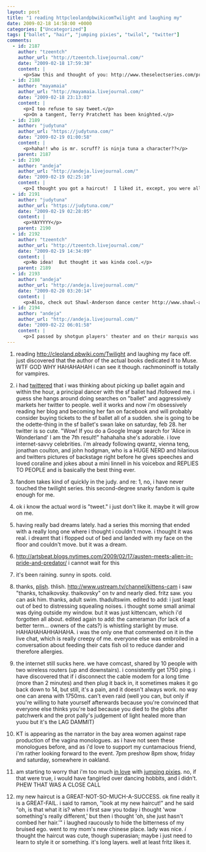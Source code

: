 ```yaml
---
layout: post
title: "1 reading httpcleolandpbwikicomTwilight and laughing my"
date: 2009-02-18 14:58:00 +0000
categories: ["Uncategorized"]
tags: ["ballet", "hair", "jumping pixies", "twilol", "twitter"]
comments:
  - id: 2187
    author: "tzeentch"
    author_url: "http://tzeentch.livejournal.com/"
    date: "2009-02-18 17:59:38"
    content: |
      <p>Saw this and thought of you: http://www.theselectseries.com/product/1565/Ninja_Tuna</p>
  - id: 2188
    author: "mayamaia"
    author_url: "http://mayamaia.livejournal.com/"
    date: "2009-02-18 23:13:03"
    content: |
      <p>I too refuse to say tweet.</p>
      <p>On a tangent, Terry Pratchett has been knighted.</p>
  - id: 2189
    author: "judytuna"
    author_url: "https://judytuna.com/"
    date: "2009-02-19 01:00:58"
    content: |
      <p>haha!! who is mr. scruff? is ninja tuna a character??</p>
    parent: 2187
  - id: 2190
    author: "andeja"
    author_url: "http://andeja.livejournal.com/"
    date: "2009-02-19 02:25:10"
    content: |
      <p>I thought you got a haircut!  I liked it, except, you were all wet from the lake and rain outside my house, so I didn't want to say anything in case it was the water and you thought i was stupid for complimenting you on your rain-soaked hair. Like, "Gee, Judy your hair looks GREAT when you have been walking out in the wind and the rain and feel like crap, can you do that MORE PLEASE?!!"</p>
  - id: 2191
    author: "judytuna"
    author_url: "https://judytuna.com/"
    date: "2009-02-19 02:28:05"
    content: |
      <p>YAYYYYY</p>
    parent: 2190
  - id: 2192
    author: "tzeentch"
    author_url: "http://tzeentch.livejournal.com/"
    date: "2009-02-19 14:34:09"
    content: |
      <p>No idea!  But thought it was kinda cool.</p>
    parent: 2189
  - id: 2193
    author: "andeja"
    author_url: "http://andeja.livejournal.com/"
    date: "2009-02-20 03:20:14"
    content: |
      <p>Also, check out Shawl-Anderson dance center http://www.shawl-anderson.org  They are on the corner of Alcatraz and College and have classes in ballet, modern, and jazz, and if i could get my lazy butt  in gear, i'd go there more often! </p>
  - id: 2194
    author: "andeja"
    author_url: "http://andeja.livejournal.com/"
    date: "2009-02-22 06:01:58"
    content: |
      <p>I passed by shotgun players' theater and on their marquis was The Vagina Monologues, put on by Berkeley High.  Wow, really?</p>
---
```


1. reading http://cleoland.pbwiki.com/Twilight and laughing my face off. just discovered that the author of the actual books dedicated it to Muse. WTF GOD WHY HAHAHAHAH
i can see it though. rachmoninoff is totally for vampires.

2. i had [twittered](http://twitter.com/judytuna/status/1197183559) that i was thinking about picking up ballet again and within the hour, a principal dancer with the sf ballet had /followed me. i guess she hangs around doing searches on "ballet" and aggressively markets her twitter to people. well it works and now i'm obsessively reading her blog and becoming her fan on facebook and will probably consider buying tickets to the sf ballet all of a sudden. she is going to be the odette-thing in the sf ballet's swan lake on saturday, feb 28. her twitter is so cute. "Wow! If you do a Google Image search for 'Alice in Wonderland' I am the 7th result!" hahahaha she's adorable. i love internet-savvy celebrities. i'm already following qwantz, vienna teng, jonathan coulton, and john hodgman, who is a HUGE NERD and hilarious and twitters pictures of backstage right before he gives speeches and loved coraline and jokes about a mini linnell in his voicebox and REPLIES TO PEOPLE and is basically the best thing ever.

3. fandom takes kind of quickly in the judy. and re: 1, no, i have never touched the twilight series. this second-degree snarky fandom is quite enough for me.

4. ok i know the actual word is "tweet." i just don't like it. maybe it will grow on me.

5. having really bad dreams lately. had a series this morning that ended with a really long one where i thought i couldn't move. i thought it was real. i dreamt that i flopped out of bed and landed with my face on the floor and couldn't move. but it was a dream.

6. http://artsbeat.blogs.nytimes.com/2009/02/17/austen-meets-alien-in-pride-and-predator/ i cannot wait for this

7. it's been raining. sunny in spots. cold.

8. thanks, [plish](http://plish.livejournal.com/). thlish. http://www.ustream.tv/channel/kittens-cam
i saw "thanks, tchaikovsky. thaikovsky" on tv and nearly died. fritz saw. you can ask him. thanks, adult swim. thadultswim.
edited to add: i just leapt out of bed to distressing squealing noises. i thought some small animal was dying outside my window. but it was just kittencam, which i'd forgotten all about.
edited again to add: the cameraman (for lack of a better term... owners of the cats?) is whistling starlight by muse. HAHAHAHAHHAHAHA. i was the only one that commented on it in the live chat, which is really creepy of me. everyone else was embroiled in a conversation about feeding their cats fish oil to reduce dander and therefore allergies.

9. the internet still sucks here. we have comcast, shared by 10 people with two wireless routers (up and downstairs). i consistently get 1750 ping. i have discovered that if i disconnect the cable modem for a long time (more than 2 minutes) and then plug it back in, it sometimes makes it go back down to 14, but still, it's a pain, and it doesn't always work. no way one can arena with 1750ms. can't even raid (well you can, but only if you're willing to hate yourself afterwards because you're convinced that everyone else thinks you're bad because you died to the globs after patchwerk and the prot pally's judgement of light healed more than yuou but it's the LAG DAMMIT)

10. KT is appearing as the narrator in the bay area women against rape production of the vagina monologues. as i have not seen these monologues before, and as i'd love to support my cuntamacious friend, i'm rather looking forward to the event. 7pm preshow 8pm show, friday and saturday, somewhere in oakland.

11. am starting to worry that i'm too much [in love](http://www.facebook.com/profile.php?id=559241232&ref=mf#/photo.php?pid=1414998&id=38888761938) with [jumping pixies](http://i97.photobucket.com/albums/l202/judytuna/10.jpg). no, if that were true, i would have fangirled over dancing hobbits, and i didn't. PHEW THAT WAS A CLOSE CALL

12. my new haircut is a GREAT-NOT-SO-MUCH-A-SUCCESS. ok fine really it is a GREAT-FAIL. i said to ramon, "look at my new haircut!" and he said "oh, is that what it is? when i first saw you today i thought 'wow something's really different,' but then i thought 'oh, she just hasn't combed her hair.'" i laughed raucously to hide the bitterness of my bruised ego.
went to my mom's new chinese place. lady was nice. *i* thought the haircut was cute, though superasian; maybe i just need to learn to style it or something. it's long layers. well at least fritz likes it.